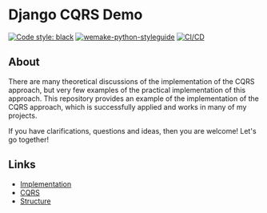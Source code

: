 # Django CQRS Demo

[![Code style: black](https://img.shields.io/badge/code%20style-black-000000.svg)](https://github.com/psf/black)
[![wemake-python-styleguide](https://img.shields.io/badge/style-wemake-000000.svg)](https://github.com/wemake-services/wemake-python-styleguide)
[![CI/CD](https://github.com/slapshin/django-cqrs-demo/actions/workflows/ci-cd.yml/badge.svg)](https://github.com/slapshin/django-cqrs-demo/actions/workflows/ci-cd.yml)


## About
There are many theoretical discussions of the implementation of the CQRS approach, but very few examples of the practical implementation of this approach. This repository provides an example of the implementation of the CQRS approach, which is successfully applied and works in many of my projects.

If you have clarifications, questions and ideas, then you are welcome! Let's go together!


## Links
- [Implementation](implementation.md)
- [CQRS](cqrs.md)
- [Structure](structure.md)
